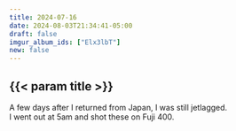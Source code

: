 ```yaml
---
title: 2024-07-16
date: 2024-08-03T21:34:41-05:00
draft: false
imgur_album_ids: ["Elx3lbT"]
new: false
---
```


## {{< param title >}}

A few days after I returned from Japan, I was still jetlagged.<br>
I went out at 5am and shot these on Fuji 400.
